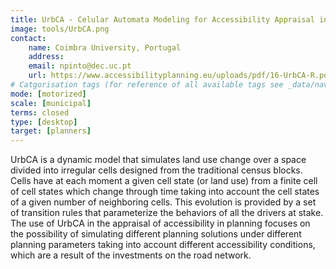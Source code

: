 ```yaml
---
title: UrbCA - Celular Automata Modeling for Accessibility Appraisal in Spatial Plans
image: tools/UrbCA.png
contact:
    name: Coimbra University, Portugal 
    address: 
    email: npinto@dec.uc.pt
    url: https://www.accessibilityplanning.eu/uploads/pdf/16-UrbCA-R.pdf 
# Catgorisation tags (for reference of all available tags see _data/navigation_tools.yml file):
mode: [motorized]
scale: [municipal]
terms: closed
type: [desktop]
target: [planners]
---
```


UrbCA is a dynamic model that simulates land use change over a space divided into irregular cells designed from the traditional census blocks. Cells have at each moment a given cell state (or land use) from a finite cell of cell states which change through time taking into account the cell states of a given number of neighboring cells. This evolution is provided by a set of transition rules that parameterize the behaviors of all the drivers at stake. The use of UrbCA in the appraisal of accessibility in planning focuses on the possibility of simulating different planning solutions under different planning parameters taking into account different accessibility conditions, which are a result of the investments on the road network.